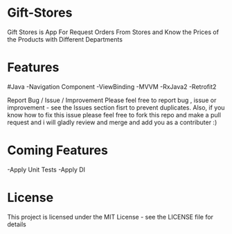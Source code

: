 # Gift-Stores

 Gift Stores is App For Request Orders From Stores and Know the Prices of the Products with Different Departments 

# Features
 #Java
 -Navigation Component
 -ViewBinding
 -MVVM
 -RxJava2
 -Retrofit2
 
Report Bug / Issue / Improvement
Please feel free to report bug , issue or improvement - see the Issues section fisrt to prevent duplicates. Also, if you know how to fix this issue please feel free to fork this repo and make a pull request and i will gladly review and merge and add you as a contributer :)

# Coming Features
 -Apply Unit Tests
 -Apply DI

# License
This project is licensed under the MIT License - see the LICENSE file for details

